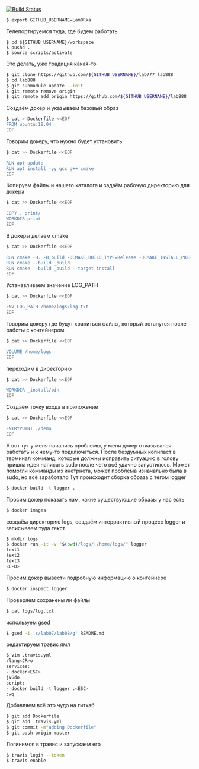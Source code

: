 [![Build Status](https://travis-ci.com/Lam0Rka/lab888.svg?branch=main)](https://travis-ci.com/Lam0Rka/lab888)
```sh
$ export GITHUB_USERNAME=Lam0Rka
```
Телепортируемся туда, где будем работать
```
$ cd ${GITHUB_USERNAME}/workspace
$ pushd .
$ source scripts/activate
```
Это делать, уже традиция какая-то
```sh
$ git clone https://github.com/${GITHUB_USERNAME}/lab777 lab888
$ cd lab888
$ git submodule update --init
$ git remote remove origin
$ git remote add origin https://github.com/${GITHUB_USERNAME}/lab888
```
Создаём докер и указываем базовый образ
```sh
$ cat > Dockerfile <<EOF
FROM ubuntu:18.04
EOF
```
Говорим докеру, что нужно будет установить
```sh
$ cat >> Dockerfile <<EOF

RUN apt update
RUN apt install -yy gcc g++ cmake
EOF
```
Копируем файлы и нашего каталога и задаём рабочую директорию для докера
```sh
$ cat >> Dockerfile <<EOF

COPY . print/
WORKDIR print
EOF
```
В докеры делаем cmake
```sh
$ cat >> Dockerfile <<EOF

RUN cmake -H. -B_build -DCMAKE_BUILD_TYPE=Release -DCMAKE_INSTALL_PREFIX=_install
RUN cmake --build _build
RUN cmake --build _build --target install
EOF
```
Устанавливаем значение LOG_PATH
```sh
$ cat >> Dockerfile <<EOF

ENV LOG_PATH /home/logs/log.txt
EOF
```
Говорим докеру где будут храниться файлы, который останутся после работы с контейнером
```sh
$ cat >> Dockerfile <<EOF

VOLUME /home/logs
EOF
```
переходим в директорию
```sh
$ cat >> Dockerfile <<EOF

WORKDIR _install/bin
EOF
```
Создаём точку входа в приложение
```sh
$ cat >> Dockerfile <<EOF

ENTRYPOINT ./demo
EOF
```
А вот тут у меня начались проблемы, у меня докер отказывался работать и к чему-то подключаться.
После бездумных копипаст в терминал комманд, которые должны исправить ситуацию в голову пришла идея написать sudo после чего всё удачно запустилось.
Может помогли комманды из инетрнета, может проблема изначально была в sudo, но всё заработало
Тут происходит сборка образа с тегом  logger
```sh
$ docker build -t logger .
```
Просим докер показать нам, какие существующие образы у нас есть
```sh
$ docker images
```
создаём директорию logs, создаём интеррактивный процесс logger и записываем туда текст
```sh
$ mkdir logs
$ docker run -it -v "$(pwd)/logs/:/home/logs/" logger
text1
text2
text3
<C-D>
```
Просим докер вывести подробную информацию о контейнере
```sh
$ docker inspect logger
```
Проверяем сохранены ли файлы
```sh
$ cat logs/log.txt
```
используем gsed
```sh
$ gsed -i 's/lab07/lab08/g' README.md
```
редактируем трэвис ямл
```sh
$ vim .travis.yml
/lang<CR>o
services:
- docker<ESC>
jVGdo
script:
- docker build -t logger .<ESC>
:wq
```
Добавляем всё это чудо на гитхаб
```sh
$ git add Dockerfile
$ git add .travis.yml
$ git commit -m"adding Dockerfile"
$ git push origin master
```
Логинимся в трэвис и запускаем его
```sh
$ travis login --token
$ travis enable
```
